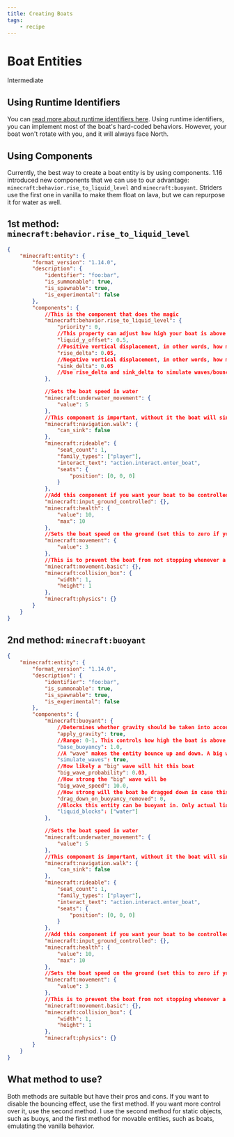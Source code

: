 ```yaml
---
title: Creating Boats
tags:
    - recipe
---
```


# Boat Entities

<Label color="yellow">Intermediate</Label>

## Using Runtime Identifiers

You can [read more about runtime identifiers here](/documentation/runtime-identifier). Using runtime identifiers, you can implement most of the boat's hard-coded behaviors. However, your boat won't rotate with you, and it will always face North.

## Using Components

Currently, the best way to create a boat entity is by using components. 1.16 introduced new components that we can use to our advantage: `minecraft:behavior.rise_to_liquid_level` and `minecraft:buoyant`. Striders use the first one in vanilla to make them float on lava, but we can repurpose it for water as well.

## 1st method: `minecraft:behavior.rise_to_liquid_level`

```json
{
    "minecraft:entity": {
        "format_version": "1.14.0",
        "description": {
            "identifier": "foo:bar",
            "is_summonable": true,
            "is_spawnable": true,
            "is_experimental": false
        },
        "components": {
            //This is the component that does the magic
            "minecraft:behavior.rise_to_liquid_level": {
                "priority": 0,
                //This property can adjust how high your boat is above the water
                "liquid_y_offset": 0.5,
                //Positive vertical displacement, in other words, how much the boat will move up
                "rise_delta": 0.05,
                //Negative vertical displacement, in other words, how much the boat will move down
                "sink_delta": 0.05
                //Use rise_delta and sink_delta to simulate waves/bouncing effect
            },

            //Sets the boat speed in water
            "minecraft:underwater_movement": {
                "value": 5
            },
            //This component is important, without it the boat will sink
            "minecraft:navigation.walk": {
                "can_sink": false
            },
            "minecraft:rideable": {
                "seat_count": 1,
                "family_types": ["player"],
                "interact_text": "action.interact.enter_boat",
                "seats": {
                    "position": [0, 0, 0]
                }
            },
            //Add this component if you want your boat to be controlled with WASD
            "minecraft:input_ground_controlled": {},
            "minecraft:health": {
                "value": 10,
                "max": 10
            },
            //Sets the boat speed on the ground (set this to zero if you don't want your boats to move on the ground)
            "minecraft:movement": {
                "value": 3
            },
            //This is to prevent the boat from not stopping whenever a player exits, said the boat
            "minecraft:movement.basic": {},
            "minecraft:collision_box": {
                "width": 1,
                "height": 1
            },
            "minecraft:physics": {}
        }
    }
}
```

## 2nd method: `minecraft:buoyant`

```json
{
    "minecraft:entity": {
        "format_version": "1.14.0",
        "description": {
            "identifier": "foo:bar",
            "is_summonable": true,
            "is_spawnable": true,
            "is_experimental": false
        },
        "components": {
            "minecraft:buoyant": {
                //Determines whether gravity should be taken into account (useful with waterfalls)
                "apply_gravity": true,
                //Range: 0-1. This controls how high the boat is above the water
                "base_buoyancy": 1.0,
                //A "wave" makes the entity bounce up and down. A big wave simply amplifies this effect. Note: setting simulate_waves to false won't make the effect go away completely.
                "simulate_waves": true,
                //How likely a "big" wave will hit this boat
                "big_wave_probability": 0.03,
                //How strong the "big" wave will be
                "big_wave_speed": 10.0,
                //How strong will the boat be dragged down in case this component is removed
                "drag_down_on_buoyancy_removed": 0,
                //Blocks this entity can be buoyant in. Only actual liquids are allowed: lava and water
                "liquid_blocks": ["water"]
            },

            //Sets the boat speed in water
            "minecraft:underwater_movement": {
                "value": 5
            },
            //This component is important, without it the boat will sink
            "minecraft:navigation.walk": {
                "can_sink": false
            },
            "minecraft:rideable": {
                "seat_count": 1,
                "family_types": ["player"],
                "interact_text": "action.interact.enter_boat",
                "seats": {
                    "position": [0, 0, 0]
                }
            },
            //Add this component if you want your boat to be controlled with WASD
            "minecraft:input_ground_controlled": {},
            "minecraft:health": {
                "value": 10,
                "max": 10
            },
            //Sets the boat speed on the ground (set this to zero if you don't want your boats to move on the ground)
            "minecraft:movement": {
                "value": 3
            },
            //This is to prevent the boat from not stopping whenever a player exits the boat
            "minecraft:movement.basic": {},
            "minecraft:collision_box": {
                "width": 1,
                "height": 1
            },
            "minecraft:physics": {}
        }
    }
}
```

## What method to use?

Both methods are suitable but have their pros and cons. If you want to disable the bouncing effect, use the first method. If you want more control over it, use the second method. I use the second method for static objects, such as buoys, and the first method for movable entities, such as boats, emulating the vanilla behavior.
